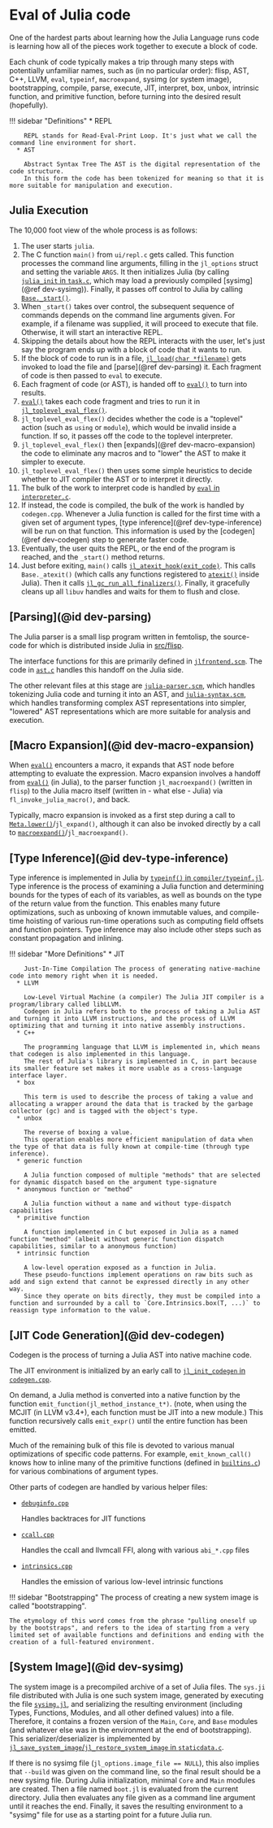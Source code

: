 # Eval of Julia code

One of the hardest parts about learning how the Julia Language runs code is learning how all of the pieces work together to execute a block of code.

Each chunk of code typically makes a trip through many steps with potentially unfamiliar names, such as (in no particular order): flisp, AST, C++, LLVM, `eval`, `typeinf`, `macroexpand`, sysimg (or system image), bootstrapping, compile, parse, execute, JIT, interpret, box, unbox, intrinsic function, and primitive function, before turning into the desired result (hopefully).

!!! sidebar "Definitions"
      * REPL

        REPL stands for Read-Eval-Print Loop. It's just what we call the command line environment for short.
      * AST

        Abstract Syntax Tree The AST is the digital representation of the code structure.
        In this form the code has been tokenized for meaning so that it is more suitable for manipulation and execution.

## Julia Execution

The 10,000 foot view of the whole process is as follows:

1. The user starts `julia`.
2. The C function `main()` from `ui/repl.c` gets called.
   This function processes the command line arguments, filling in the `jl_options` struct and setting the variable `ARGS`.
   It then initializes Julia (by calling [`julia_init` in `task.c`](https://github.com/JuliaLang/julia/blob/master/src/task.c), which may load a previously compiled [sysimg](@ref dev-sysimg)).
   Finally, it passes off control to Julia by calling [`Base._start()`](https://github.com/JuliaLang/julia/blob/master/base/client.jl).
3. When `_start()` takes over control, the subsequent sequence of commands depends on the command line arguments given.
   For example, if a filename was supplied, it will proceed to execute that file.
   Otherwise, it will start an interactive REPL.
4. Skipping the details about how the REPL interacts with the user, let's just say the program ends up with a block of code that it wants to run.
5. If the block of code to run is in a file, [`jl_load(char *filename)`](https://github.com/JuliaLang/julia/blob/master/src/toplevel.c) gets invoked to load the file and [parse](@ref dev-parsing) it.
   Each fragment of code is then passed to `eval` to execute.
6. Each fragment of code (or AST), is handed off to [`eval()`](@ref) to turn into results.
7. [`eval()`](@ref) takes each code fragment and tries to run it in [`jl_toplevel_eval_flex()`](https://github.com/JuliaLang/julia/blob/master/src/toplevel.c).
8. `jl_toplevel_eval_flex()` decides whether the code is a "toplevel" action (such as `using` or `module`), which would be invalid inside a function.
   If so, it passes off the code to the toplevel interpreter.
9. `jl_toplevel_eval_flex()` then [expands](@ref dev-macro-expansion) the code to eliminate any macros and to "lower" the AST to make it simpler to execute.
10. `jl_toplevel_eval_flex()` then uses some simple heuristics to decide whether to JIT compiler the AST or to interpret it directly.
11. The bulk of the work to interpret code is handled by [`eval` in `interpreter.c`](https://github.com/JuliaLang/julia/blob/master/src/interpreter.c).
12. If instead, the code is compiled, the bulk of the work is handled by `codegen.cpp`.
    Whenever a Julia function is called for the first time with a given set of argument types, [type inference](@ref dev-type-inference) will be run on that function.
    This information is used by the [codegen](@ref dev-codegen) step to generate faster code.
13. Eventually, the user quits the REPL, or the end of the program is reached, and the `_start()` method returns.
14. Just before exiting, `main()` calls [`jl_atexit_hook(exit_code)`](https://github.com/JuliaLang/julia/blob/master/src/init.c).
    This calls `Base._atexit()` (which calls any functions registered to [`atexit()`](@ref) inside Julia).
    Then it calls [`jl_gc_run_all_finalizers()`](https://github.com/JuliaLang/julia/blob/master/src/gc.c).
    Finally, it gracefully cleans up all `libuv` handles and waits for them to flush and close.

## [Parsing](@id dev-parsing)

The Julia parser is a small lisp program written in femtolisp, the source-code for which is distributed inside Julia in [src/flisp](https://github.com/JuliaLang/julia/tree/master/src/flisp).

The interface functions for this are primarily defined in [`jlfrontend.scm`](https://github.com/JuliaLang/julia/blob/master/src/jlfrontend.scm).
The code in [`ast.c`](https://github.com/JuliaLang/julia/blob/master/src/ast.c) handles this handoff on the Julia side.

The other relevant files at this stage are [`julia-parser.scm`](https://github.com/JuliaLang/julia/blob/master/src/julia-parser.scm), which handles tokenizing Julia code and turning it into an AST, and [`julia-syntax.scm`](https://github.com/JuliaLang/julia/blob/master/src/julia-syntax.scm), which handles transforming complex AST representations into simpler, "lowered" AST representations which are more suitable for analysis and execution.

## [Macro Expansion](@id dev-macro-expansion)

When [`eval()`](@ref) encounters a macro, it expands that AST node before attempting to evaluate the expression.
Macro expansion involves a handoff from [`eval()`](@ref) (in Julia), to the parser function `jl_macroexpand()` (written in `flisp`) to the Julia macro itself (written in - what else - Julia) via `fl_invoke_julia_macro()`, and back.

Typically, macro expansion is invoked as a first step during a call to [`Meta.lower()`](@ref)/`jl_expand()`, although it can also be invoked directly by a call to [`macroexpand()`](@ref)/`jl_macroexpand()`.

## [Type Inference](@id dev-type-inference)

Type inference is implemented in Julia by [`typeinf()` in `compiler/typeinf.jl`](https://github.com/JuliaLang/julia/blob/master/base/compiler/typeinf.jl).
Type inference is the process of examining a Julia function and determining bounds for the types of each of its variables, as well as bounds on the type of the return value from the function.
This enables many future optimizations, such as unboxing of known immutable values, and compile-time hoisting of various run-time operations such as computing field offsets and function pointers.
Type inference may also include other steps such as constant propagation and inlining.

!!! sidebar "More Definitions"
      * JIT

        Just-In-Time Compilation The process of generating native-machine code into memory right when it is needed.
      * LLVM

        Low-Level Virtual Machine (a compiler) The Julia JIT compiler is a program/library called libLLVM.
        Codegen in Julia refers both to the process of taking a Julia AST and turning it into LLVM instructions, and the process of LLVM optimizing that and turning it into native assembly instructions.
      * C++

        The programming language that LLVM is implemented in, which means that codegen is also implemented in this language.
        The rest of Julia's library is implemented in C, in part because its smaller feature set makes it more usable as a cross-language interface layer.
      * box

        This term is used to describe the process of taking a value and allocating a wrapper around the data that is tracked by the garbage collector (gc) and is tagged with the object's type.
      * unbox

        The reverse of boxing a value.
        This operation enables more efficient manipulation of data when the type of that data is fully known at compile-time (through type inference).
      * generic function

        A Julia function composed of multiple "methods" that are selected for dynamic dispatch based on the argument type-signature
      * anonymous function or "method"

        A Julia function without a name and without type-dispatch capabilities
      * primitive function

        A function implemented in C but exposed in Julia as a named function "method" (albeit without generic function dispatch capabilities, similar to a anonymous function)
      * intrinsic function

        A low-level operation exposed as a function in Julia.
        These pseudo-functions implement operations on raw bits such as add and sign extend that cannot be expressed directly in any other way.
        Since they operate on bits directly, they must be compiled into a function and surrounded by a call to `Core.Intrinsics.box(T, ...)` to reassign type information to the value.

## [JIT Code Generation](@id dev-codegen)

Codegen is the process of turning a Julia AST into native machine code.

The JIT environment is initialized by an early call to [`jl_init_codegen` in `codegen.cpp`](https://github.com/JuliaLang/julia/blob/master/src/codegen.cpp).

On demand, a Julia method is converted into a native function by the function `emit_function(jl_method_instance_t*)`.
(note, when using the MCJIT (in LLVM v3.4+), each function must be JIT into a new module.) 
This function recursively calls `emit_expr()` until the entire function has been emitted.

Much of the remaining bulk of this file is devoted to various manual optimizations of specific code patterns.
For example, `emit_known_call()` knows how to inline many of the primitive functions (defined in [`builtins.c`](https://github.com/JuliaLang/julia/blob/master/src/builtins.c)) for various combinations of argument types.

Other parts of codegen are handled by various helper files:

  * [`debuginfo.cpp`](https://github.com/JuliaLang/julia/blob/master/src/debuginfo.cpp)

    Handles backtraces for JIT functions
  * [`ccall.cpp`](https://github.com/JuliaLang/julia/blob/master/src/ccall.cpp)

    Handles the ccall and llvmcall FFI, along with various `abi_*.cpp` files
  * [`intrinsics.cpp`](https://github.com/JuliaLang/julia/blob/master/src/intrinsics.cpp)

    Handles the emission of various low-level intrinsic functions

!!! sidebar "Bootstrapping"
    The process of creating a new system image is called "bootstrapping".

    The etymology of this word comes from the phrase "pulling oneself up by the bootstraps", and refers to the idea of starting from a very limited set of available functions and definitions and ending with the creation of a full-featured environment.

## [System Image](@id dev-sysimg)

The system image is a precompiled archive of a set of Julia files.
The `sys.ji` file distributed with Julia is one such system image, generated by executing the file [`sysimg.jl`](https://github.com/JuliaLang/julia/blob/master/base/sysimg.jl), and serializing the resulting environment (including Types, Functions, Modules, and all other defined values) into a file.
Therefore, it contains a frozen version of the `Main`, `Core`, and `Base` modules (and whatever else was in the environment at the end of bootstrapping).
This serializer/deserializer is implemented by [`jl_save_system_image`/`jl_restore_system_image` in `staticdata.c`](https://github.com/JuliaLang/julia/blob/master/src/staticdata.c).

If there is no sysimg file (`jl_options.image_file == NULL`), this also implies that `--build` was given on the command line, so the final result should be a new sysimg file.
During Julia initialization, minimal `Core` and `Main` modules are created.
Then a file named `boot.jl` is evaluated from the current directory.
Julia then evaluates any file given as a command line argument until it reaches the end.
Finally, it saves the resulting environment to a "sysimg" file for use as a starting point for a future Julia run.
